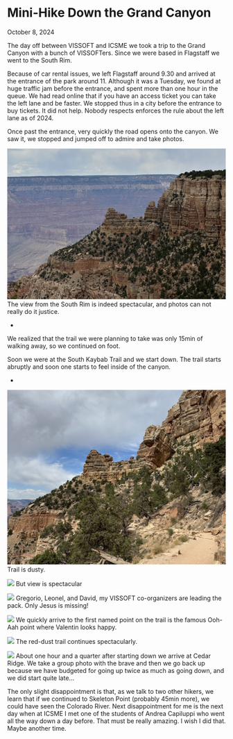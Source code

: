 # Mini-Hike Down the Grand Canyon

October 8, 2024


The day off between VISSOFT and ICSME we took a trip to the Grand Canyon with a bunch of VISSOFTers. Since we were based in Flagstaff we went to the South Rim. 

Because of car rental issues, we left Flagstaff around 9.30 and arrived at the entrance of the park around 11. Although it was a Tuesday, we found at huge traffic jam before the entrance, and spent more than one hour in the queue. We had read online that if you have an access ticket you can take the left lane and be faster. We stopped thus in a city before the entrance to buy tickets. It did not help. Nobody respects enforces the rule about the left lane as of 2024. 

Once past the entrance, very quickly the road opens onto the canyon. We saw it, we stopped and jumped off to admire and take photos. 



![](attachments/gc-from-the-rim.jpg)
The view from the South Rim is indeed spectacular, and photos can not really do it justice. 

*

We realized that the trail we were planning to take was only 15min of walking away, so we continued on foot. 

Soon we were at the South Kaybab Trail and we start down. The trail starts abruptly and soon one starts to feel inside of the canyon. 

*


![](attachments/on-sk-trail.jpg)
Trail is dusty. 


![](attachments/sk-trail-2.jpg)
But view is spectacular



![](attachments/oragnizers-leading.jpg)
Gregorio, Leonel, and David, my VISSOFT co-organizers are leading the pack. Only Jesus is missing! 



![](attachments/valentin-at-ooh-ah.jpeg)
We quickly arrive to the first named point on the trail is the famous Ooh-Aah point where Valentin looks happy. 




![](attachments/red-dust-trail.jpg)
The red-dust trail continues spectacularly.




![](attachments/cedar-point-group.jpg)
About one hour and a quarter after starting down we arrive at Cedar Ridge. We take a group photo with the brave and then we go back up because we have budgeted for going up twice as much as going down, and we did start quite late... 


The only slight disappointment is that, as we talk to two other hikers, we learn that if we continued to Skeleton Point (probably 45min more), we could have seen the Colorado River. Next disappointment for me is the next day when at ICSME I met one of the students of Andrea Capiluppi who went all the way down a day before. That must be really amazing. I wish I did that. Maybe another time.  